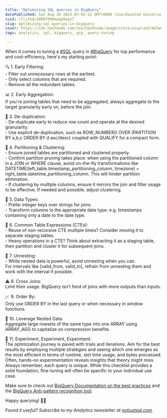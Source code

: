```yaml
---
title: "Optimizing SQL queries in BigQuery"
datePublished: Sun Aug 20 2023 07:05:12 GMT+0000 (Coordinated Universal Time)
cuid: cllj3sqry000f09mmaqp0agx7
slug: optimizing-sql-queries-in-bigquery
cover: https://cdn.hashnode.com/res/hashnode/image/stock/unsplash/AChwtt3tBPU/upload/4752c0896e5412eb7d52828f948d8fe4.jpeg
tags: analytics, sql, bigquery, gcp, query-tuning

---
```


When it comes to tuning a [#SQL](https://www.linkedin.com/feed/hashtag/?keywords=sql&highlightedUpdateUrns=urn%3Ali%3Aactivity%3A7098686521628581889) query in [#BigQuery](https://www.linkedin.com/feed/hashtag/?keywords=bigquery&highlightedUpdateUrns=urn%3Ali%3Aactivity%3A7098686521628581889) for top performance and cost-efficiency, here's my starting point:

🔍 1. Early Filtering:  
\- Filter out unnecessary rows at the earliest.  
\- Only select columns that are required.  
\- Remove all the redundant tables.

📊 2. Early Aggregation:  
If you're joining tables that need to be aggregated, always aggregate to the target granularity early on, before the join.

🔢 3. De-duplication:  
\- De-duplicate early to reduce row count and operate at the desired granularity.  
\- Use explicit de-duplication, such as ROW\_NUMBER() OVER (PARTITION BY a,b,c ORDER BY d asc/desc) coupled with QUALIFY for a compact form.

🔗 4. Partitioning & Clustering:  
\- Ensure joined tables are partitioned and clustered properly.  
\- Confirm partition pruning takes place: when using the partitioned column in a JOIN or WHERE clause, avoid on-the-fly transformations like DATETIME(left\_table.timestamp\_partitioning\_column, timezone) = right\_table.datetime\_partitioning\_column. This will hinder partition elimination.  
\- If clustering by multiple columns, ensure it mirrors the join and filter usage to be effective. If needed and possible, adjust clustering.

🔑 5. Data Types:  
\- Prefer integer keys over strings for joins.  
\- Transform columns to the appropriate data type: e.g. timestamps containing only a date to the date type.

🔗 6. Common Table Expressions (CTEs):  
\- Reuse of non-recursive CTE multiple times? Consider moving it to separate staging tables.  
\- Heavy operations in a CTE? Think about extracting it as a staging table, then partition and cluster it for subsequent joins.

🔀 7. Unnesting:  
\- While nested data is powerful, avoid unnesting when you can.  
For intervals like \[valid\_from, valid\_to\], refrain from unnesting them and work with the interval if possible.

⚠️ 8. Cross Joins:  
Limit their usage. BigQuery isn't fond of joins with more outputs than inputs.

📈 9. Order By:  
Only use ORDER BY in the last query or when necessary in window functions.

📜 10. Leverage Nested Data:  
Aggregate large rowsets of the same type into one ARRAY using ARRAY\_AGG to capitalize on compression benefits.

🔬 11. Experiment, Experiment, Experiment:  
The optimization journey is paved with trials and iterations. Aim for the best results by employing multiple strategies and seeing which one emerges as the most efficient in terms of runtime, slot time usage, and bytes processed. Often, hands-on experimentation reveals insights that theory might miss.  
Always remember, each query is unique. While this checklist provides a solid foundation, fine-tuning will often be specific to your individual use case.

Make sure to check out [BigQuery Documentation on the best practices](https://cloud.google.com/bigquery/docs/best-practices-performance-compute) and the [BigQuery Anti-pattern recognition tool](https://cloud.google.com/blog/products/data-analytics/bigquery-anti-pattern-recognition-tool-optimizes-performance).

Happy querying! 💼🚀

*Found it useful? Subscribe to my Analytics newsletter at* [*notjustsql.com*](https://www.notjustsql.com)*.*